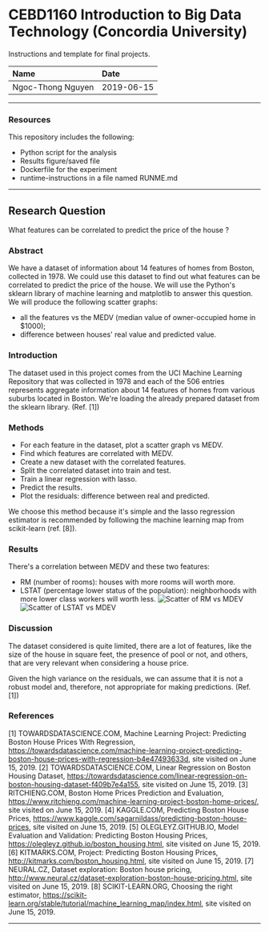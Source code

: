 # CEBD1160 Introduction to Big Data Technology (Concordia University)

Instructions and template for final projects.

| Name             | Date      |
|:-----------------|:----------|
|Ngoc-Thong Nguyen | 2019-06-15|

-----

### Resources

This repository includes the following:

- Python script for the analysis
- Results figure/saved file
- Dockerfile for the experiment
- runtime-instructions in a file named RUNME.md

-----

## Research Question

What features can be correlated to predict the price of the house ?

### Abstract

We have a dataset of information about 14 features of homes from Boston, collected in 1978. 
We could use this dataset to find out what features can be correlated to predict the price of the house.
We will use the Python's sklearn library of machine learning and matplotlib to answer this question.
We will produce the following scatter graphs:
- all the features vs the MEDV (median value of owner-occupied home in $1000);
- difference between houses' real value and predicted value.

### Introduction

The dataset used in this project comes from the UCI Machine Learning Repository that was collected in 1978 and each of the 506 entries represents aggregate information about 14 features of homes from various suburbs located in Boston. We're loading the already prepared dataset from the sklearn library. 
(Ref. [1])

### Methods

- For each feature in the dataset, plot a scatter graph vs MEDV.
- Find which features are correlated with MEDV.
- Create a new dataset with the correlated features.
- Split the correlated dataset into train and test.
- Train a linear regression with lasso.
- Predict the results.
- Plot the residuals: difference between real and predicted.

We choose this method because it's simple and the lasso regression estimator is recommended by following the machine learning map from scikit-learn (ref. [8]).

### Results

There's a correlation between MEDV and these two features: 
- RM (number of rooms): houses with more rooms will worth more.
- LSTAT (percentage lower status of the population): neighborhoods with more lower class workers will worth less.
![Scatter of RM vs MDEV](https://github.com/alexnguyen65/cebd1160_project/tree/master/plots/scatter_MEDV_to_RM.png)
![Scatter of LSTAT vs MDEV](https://github.com/alexnguyen65/cebd1160_project/tree/master/plots/scatter_MEDV_to_LSTAT.png)


### Discussion

The dataset considered is quite limited, there are a lot of features, like the size of the house in square feet, the presence of pool or not, and others, that are very relevant when considering a house price.

Given the high variance on the residuals, we can assume that it is not a robust model and, therefore, not appropriate for making predictions.
(Ref. [1])

### References

[1] TOWARDSDATASCIENCE.COM, Machine Learning Project: Predicting Boston House Prices With Regression, https://towardsdatascience.com/machine-learning-project-predicting-boston-house-prices-with-regression-b4e47493633d, site visited on June 15, 2019.
[2] TOWARDSDATASCIENCE.COM, Linear Regression on Boston Housing Dataset, https://towardsdatascience.com/linear-regression-on-boston-housing-dataset-f409b7e4a155, site visited on June 15, 2019.
[3] RITCHIENG.COM, Boston Home Prices Prediction and Evaluation, https://www.ritchieng.com/machine-learning-project-boston-home-prices/, site visited on June 15, 2019.
[4] KAGGLE.COM, Predicting Boston House Prices, https://www.kaggle.com/sagarnildass/predicting-boston-house-prices, site visited on June 15, 2019.
[5] OLEGLEYZ.GITHUB.IO, Model Evaluation and Validation: Predicting Boston Housing Prices, https://olegleyz.github.io/boston_housing.html, site visited on June 15, 2019.
[6] KITMARKS.COM, Project: Predicting Boston Housing Prices, http://kitmarks.com/boston_housing.html, site visited on June 15, 2019.
[7] NEURAL.CZ, Dataset exploration: Boston house pricing, http://www.neural.cz/dataset-exploration-boston-house-pricing.html, site visited on June 15, 2019.
[8] SCIKIT-LEARN.ORG, Choosing the right estimator, https://scikit-learn.org/stable/tutorial/machine_learning_map/index.html, site visited on June 15, 2019.




-------
